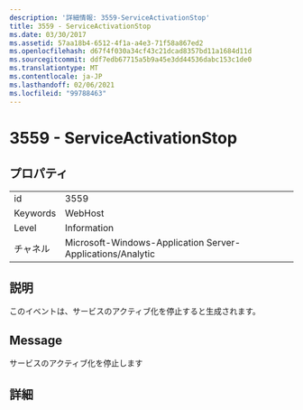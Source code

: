 ```yaml
---
description: '詳細情報: 3559-ServiceActivationStop'
title: 3559 - ServiceActivationStop
ms.date: 03/30/2017
ms.assetid: 57aa18b4-6512-4f1a-a4e3-71f58a867ed2
ms.openlocfilehash: d67f4f030a34cf43c21dcad8357bd11a1684d11d
ms.sourcegitcommit: ddf7edb67715a5b9a45e3dd44536dabc153c1de0
ms.translationtype: MT
ms.contentlocale: ja-JP
ms.lasthandoff: 02/06/2021
ms.locfileid: "99788463"
---
```

# <a name="3559---serviceactivationstop"></a>3559 - ServiceActivationStop

## <a name="properties"></a>プロパティ  
  
|||  
|-|-|  
|id|3559|  
|Keywords|WebHost|  
|Level|Information|  
|チャネル|Microsoft-Windows-Application Server-Applications/Analytic|  
  
## <a name="description"></a>説明  

 このイベントは、サービスのアクティブ化を停止すると生成されます。  
  
## <a name="message"></a>Message  

 サービスのアクティブ化を停止します  
  
## <a name="details"></a>詳細
